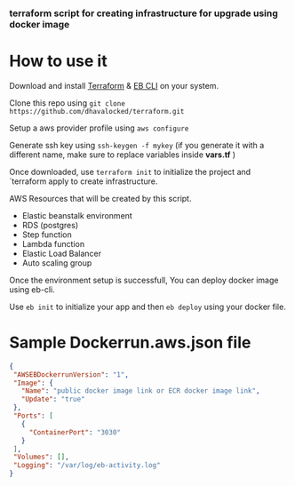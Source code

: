### terraform script for creating infrastructure for upgrade using docker image


# How to use it
Download and install [Terraform](https://www.terraform.io/downloads.html) & [EB CLI](https://docs.aws.amazon.com/elasticbeanstalk/latest/dg/eb-cli3-install-advanced.html) on your system.

Clone this repo using `git clone https://github.com/dhavalocked/terraform.git`

Setup a aws provider profile using `aws configure`

Generate ssh key using `ssh-keygen -f mykey` (if you generate it with a different name, make sure to replace variables inside **vars.tf** )

 Once downloaded, use `terraform init` to initialize the project and `terraform apply to create infrastructure.
 
 
 AWS Resources that will be created by this script.
 
 -  Elastic beanstalk environment
 -  RDS (postgres)
 -  Step function 
 -  Lambda function
 -  Elastic Load Balancer
 -  Auto scaling group
 
 Once the environment setup is successfull, You can deploy docker image using eb-cli.
 
 Use `eb init` to initialize your app and then `eb deploy` using your docker file.
 
 # Sample Dockerrun.aws.json file
 
 ```JSON
{
  "AWSEBDockerrunVersion": "1",
  "Image": {
    "Name": "public docker image link or ECR docker image link",
    "Update": "true"
  },
  "Ports": [
    {
      "ContainerPort": "3030"
    }
  ],
  "Volumes": [],
  "Logging": "/var/log/eb-activity.log"
}
```

 
 
